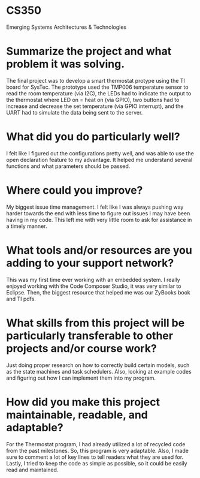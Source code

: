 # CS350
Emerging Systems Architectures &amp; Technologies
# Summarize the project and what problem it was solving.
The final project was to develop a smart thermostat protype using the TI board for SysTec. The prototype used the TMP006 temperature sensor to read the room temperature (via I2C), the LEDs had to indicate the output to the thermostat where LED on = heat on (via GPIO), two buttons had to increase and decrease the set temperature (via GPIO interrupt), and the UART had to simulate the data being sent to the server.

# What did you do particularly well?
I felt like I figured out the configurations pretty well, and was able to use the open declaration feature to my advantage. It helped me understand several functions and what parameters should be passed.

# Where could you improve?
My biggest issue time management. I felt like I was always pushing way harder towards the end with less time to figure out issues I may have been having in my code. This left me with very little room to ask for assistance in a timely manner.

# What tools and/or resources are you adding to your support network?
This was my first time ever working with an embedded system. I really enjoyed working with the Code Composer Studio, it was very similar to Eclipse.  Then, the biggest resource that helped me was our ZyBooks book and TI pdfs.

# What skills from this project will be particularly transferable to other projects and/or course work?
Just doing proper research on how to correctly build certain models, such as the state machines and task schedulers. Also, looking at example codes and figuring out how I can implement them into my program.

# How did you make this project maintainable, readable, and adaptable?
For the Thermostat program, I had already utilized a lot of recycled code from the past milestones. So, this program is very adaptable. Also, I made sure to comment a lot of key lines to tell readers what they are used for. Lastly, I tried to keep the code as simple as possible, so it could be easily read and maintained.
